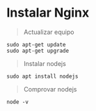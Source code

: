 # Instalar Nginx
> Actualizar equipo
```
sudo apt-get update
sudo apt-get upgrade
```
> Instalar nodejs
 ```
sudo apt install nodejs
```
> Comprovar nodejs
```
node -v
```
